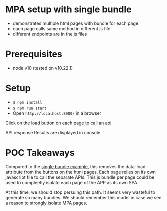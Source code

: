 # MPA setup with single bundle
- demonstrates multiple html pages with bundle for each page
- each page calls same method in different js file
- different endpoints are in the js files

# Prerequisites
- node v10 (tested on v10.22.1)

# Setup
- `$ npm install`
- `$ npm run start`
- Open `http://localhost:8080/` in a browser

Click on the load button on each page to call an api

API response Results are displayed in console

# POC Takeaways
<p>
  Compared to the <a href="https://github.com/slatron/webpack-examples/blob/mpa-agnostic-single-bundle/readme.md" target="_blank">single bundle example</a>, this removes the data-load attribute from the buttons on the html pages. Each page relies on its own javascript flie to call the separate APIs. This js bundle per page could be used to compleetly isolate each page of the APP as its own SPA.
</p>

<p>
  At this time, we should stop persuing this path. It seems very wasteful to generate so many bundles. We should remember this model in case we see a reason to strongly isolate MPA pages.
</p>
